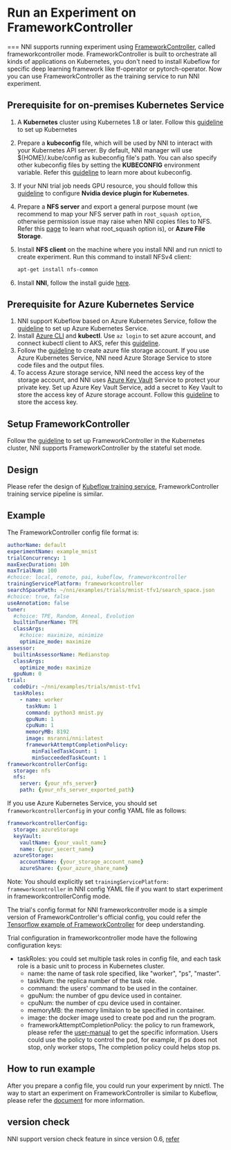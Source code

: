 # Run an Experiment on FrameworkController

===
NNI supports running experiment using [FrameworkController](https://github.com/Microsoft/frameworkcontroller), called frameworkcontroller mode. FrameworkController is built to orchestrate all kinds of applications on Kubernetes, you don't need to install Kubeflow for specific deep learning framework like tf-operator or pytorch-operator. Now you can use FrameworkController as the training service to run NNI experiment.

## Prerequisite for on-premises Kubernetes Service

1. A **Kubernetes** cluster using Kubernetes 1.8 or later. Follow this [guideline](https://kubernetes.io/docs/setup/) to set up Kubernetes
2. Prepare a **kubeconfig** file, which will be used by NNI to interact with your Kubernetes API server. By default, NNI manager will use $(HOME)/.kube/config as kubeconfig file's path. You can also specify other kubeconfig files by setting the **KUBECONFIG** environment variable. Refer this [guideline]( https://kubernetes.io/docs/concepts/configuration/organize-cluster-access-kubeconfig) to learn more about kubeconfig.
3. If your NNI trial job needs GPU resource, you should follow this [guideline](https://github.com/NVIDIA/k8s-device-plugin) to configure **Nvidia device plugin for Kubernetes**.
4. Prepare a **NFS server** and export a general purpose mount (we recommend to map your NFS server path in `root_squash option`, otherwise permission issue may raise when NNI copies files to NFS. Refer this [page](https://linux.die.net/man/5/exports) to learn what root_squash option is), or **Azure File Storage**.
5. Install **NFS client** on the machine where you install NNI and run nnictl to create experiment. Run this command to install NFSv4 client:

    ```bash
    apt-get install nfs-common
    ```

6. Install **NNI**, follow the install guide [here](../Tutorial/QuickStart.md).

## Prerequisite for Azure Kubernetes Service

1. NNI support Kubeflow based on Azure Kubernetes Service, follow the [guideline](https://azure.microsoft.com/en-us/services/kubernetes-service/) to set up Azure Kubernetes Service.
2. Install [Azure CLI](https://docs.microsoft.com/en-us/cli/azure/install-azure-cli?view=azure-cli-latest) and __kubectl__.  Use `az login` to set azure account, and connect kubectl client to AKS, refer this [guideline](https://docs.microsoft.com/en-us/azure/aks/kubernetes-walkthrough#connect-to-the-cluster).
3. Follow the [guideline](https://docs.microsoft.com/en-us/azure/storage/common/storage-quickstart-create-account?tabs=portal) to create azure file storage account. If you use Azure Kubernetes Service, NNI need Azure Storage Service to store code files and the output files.
4. To access Azure storage service, NNI need the access key of the storage account, and NNI uses [Azure Key Vault](https://azure.microsoft.com/en-us/services/key-vault/) Service to protect your private key. Set up Azure Key Vault Service, add a secret to Key Vault to store the access key of Azure storage account. Follow this [guideline](https://docs.microsoft.com/en-us/azure/key-vault/quick-create-cli) to store the access key.

## Setup FrameworkController

Follow the [guideline](https://github.com/Microsoft/frameworkcontroller/tree/master/example/run) to set up FrameworkController in the Kubernetes cluster, NNI supports FrameworkController by the stateful set mode.

## Design

Please refer the design of [Kubeflow training service](KubeflowMode.md), FrameworkController training service pipeline is similar.

## Example

The FrameworkController config file format is:

```yaml
authorName: default
experimentName: example_mnist
trialConcurrency: 1
maxExecDuration: 10h
maxTrialNum: 100
#choice: local, remote, pai, kubeflow, frameworkcontroller
trainingServicePlatform: frameworkcontroller
searchSpacePath: ~/nni/examples/trials/mnist-tfv1/search_space.json
#choice: true, false
useAnnotation: false
tuner:
  #choice: TPE, Random, Anneal, Evolution
  builtinTunerName: TPE
  classArgs:
    #choice: maximize, minimize
    optimize_mode: maximize
assessor:
  builtinAssessorName: Medianstop
  classArgs:
    optimize_mode: maximize
  gpuNum: 0
trial:
  codeDir: ~/nni/examples/trials/mnist-tfv1
  taskRoles:
    - name: worker
      taskNum: 1
      command: python3 mnist.py
      gpuNum: 1
      cpuNum: 1
      memoryMB: 8192
      image: msranni/nni:latest
      frameworkAttemptCompletionPolicy:
        minFailedTaskCount: 1
        minSucceededTaskCount: 1
frameworkcontrollerConfig:
  storage: nfs
  nfs:
    server: {your_nfs_server}
    path: {your_nfs_server_exported_path}
```

If you use Azure Kubernetes Service, you should  set `frameworkcontrollerConfig` in your config YAML file as follows:

```yaml
frameworkcontrollerConfig:
  storage: azureStorage
  keyVault:
    vaultName: {your_vault_name}
    name: {your_secert_name}
  azureStorage:
    accountName: {your_storage_account_name}
    azureShare: {your_azure_share_name}
```

Note: You should explicitly set `trainingServicePlatform: frameworkcontroller` in NNI config YAML file if you want to start experiment in frameworkcontrollerConfig mode.

The trial's config format for NNI frameworkcontroller mode is a simple version of FrameworkController's official config, you could refer the [Tensorflow example of FrameworkController](https://github.com/Microsoft/frameworkcontroller/blob/master/example/framework/scenario/tensorflow/cpu/tensorflowdistributedtrainingwithcpu.yaml) for deep understanding.

Trial configuration in frameworkcontroller mode have the following configuration keys:

* taskRoles: you could set multiple task roles in config file, and each task role is a basic unit to process in Kubernetes cluster.
  * name: the name of task role specified, like "worker", "ps", "master".
  * taskNum: the replica number of the task role.
  * command: the users' command to be used in the container.
  * gpuNum: the number of gpu device used in container.
  * cpuNum: the number of cpu device used in container.
  * memoryMB: the memory limitaion to be specified in container.
  * image: the docker image used to create pod and run the program.
  * frameworkAttemptCompletionPolicy: the policy to run framework, please refer the [user-manual](https://github.com/Microsoft/frameworkcontroller/blob/master/doc/user-manual.md#frameworkattemptcompletionpolicy) to get the specific information. Users could use the policy to control the pod, for example, if ps does not stop, only worker stops, The completion policy could helps stop ps.

## How to run example

After you prepare a config file, you could run your experiment by nnictl. The way to start an experiment on FrameworkController is similar to Kubeflow, please refer the [document](KubeflowMode.md) for more information.

## version check

NNI support version check feature in since version 0.6, [refer](PaiMode.md)
